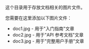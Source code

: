 这个目录用于存放文档相关的图片文件。

您需要在这里添加以下图片文件：
- doc1.jpg - 用于"入门指南"文章
- doc2.jpg - 用于"API 参考文档"文章
- doc3.jpg - 用于"完整用户手册"文章
